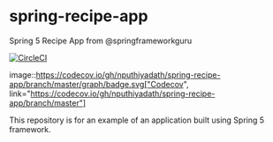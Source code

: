 # spring-recipe-app
Spring 5 Recipe App from @springframeworkguru

[![CircleCI](https://circleci.com/gh/nputhiyadath/spring-recipe-app.svg?style=svg)](https://circleci.com/gh/nputhiyadath/spring-recipe-app)

image::https://codecov.io/gh/nputhiyadath/spring-recipe-app/branch/master/graph/badge.svg["Codecov", link="https://codecov.io/gh/nputhiyadath/spring-recipe-app/branch/master"]

This repository is for an example of an application built using Spring 5 framework.

